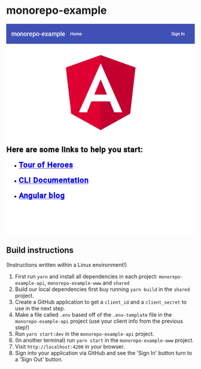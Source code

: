 # monorepo-example

![Monorepo Screenshot](./README-screenshot.png)

## Build instructions

(Instructions written within a Linux environment!)

1. First run `yarn` and install all dependencies in each project: `monorepo-example-api`, `monorepo-example-www` and `shared`
2. Build our local dependencies first buy running `yarn build` in the `shared` project.
3. Create a GitHub application to get a `client_id` and a `client_secret` to use in the next step.
4. Make a file called `.env` based off of the `.env-template` file in the `monorepo-example-api` project (use your client info from the previous step!)
5. Run `yarn start:dev` in the `monorepo-example-api` project.
6. (In another terminal) run `yarn start` in the `monorepo-example-www` project.
7. Visit `http://localhost:4200` in your browser.
8. Sign into your application via GitHub and see the 'Sign In' button turn to a 'Sign Out' button.
